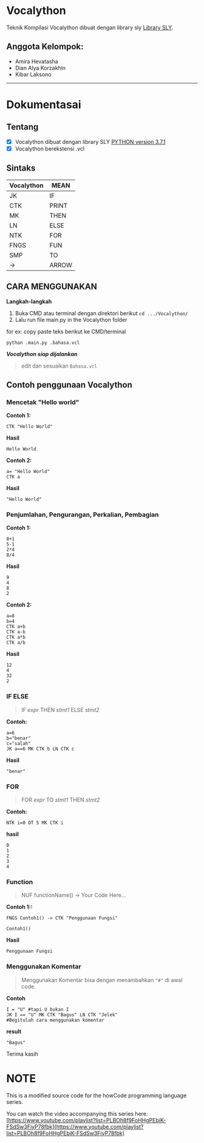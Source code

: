 # Vocalython
Teknik Kompilasi
Vocalython dibuat dengan library sly
[Library SLY](https://sly.readthedocs.io/en/latest/sly.html).

## Anggota Kelompok:
- Amira Hevatasha       
- Dian Alya Korzakhin
- Kibar Laksono

---

# Dokumentasai

## Tentang

- [x] Vocalython dibuat dengan library SLY [PYTHON version 3.7.1](https://www.python.org/ "Python")
- [x] Vocalython berekstensi .vcl

## Sintaks

| Vocalython |  MEAN  |
| ---------- |  ----  |
| JK         |  IF    |
| CTK        |  PRINT |
| MK         |  THEN  |
| LN         |  ELSE  |
| NTK        |  FOR   |
| FNGS       |  FUN   |
| SMP        |  TO    |
| ->         |  ARROW |


## CARA MENGGUNAKAN 

**Langkah-langkah**

1. Buka CMD atau terminal dengan direktori berikut `cd .../Vocalython/`
2. Lalu run file main.py in the Vocalython folder

for ex:
copy paste teks berikut ke CMD/terminal
```
python .main.py .bahasa.vcl
```

**_Vocalython siap dijalankan_**

> edit dan sesuaikan `Bahasa.vcl`

## Contoh penggunaan Vocalython

### Mencetak "Hello world"

**Contoh 1:**
```
CTK "Hello World" 
```

**Hasil**
```
Hello World
```

**Contoh 2:**
```
a= "Hello World"
CTK a 
```

**Hasil**
```
"Hello World"
```

### Penjumlahan, Pengurangan, Perkalian, Pembagian


**Contoh 1:**
```
8+1
5-1
2*4
8/4
```

**Hasil**
```
9
4
8
2
```

**Contoh 2:**
```
a=8
b=4
CTK a+b
CTK a-b
CTK a*b
CTK a/b
```

**Hasil**
```
12
4
32
2
```

### IF ELSE 

> IF _expr_ THEN _stmt1_ ELSE _stmt2_

**Contoh:**
```
a=6
b="benar"
c="salah"
JK a==6 MK CTK b LN CTK c
```

**Hasil**
```
"benar"
```

### FOR

> FOR _expr_ TO _stmt1_ THEN _stmt2_

**Contoh:**
```
NTK i=0 OT 5 MK CTK i
```

**hasil**
```
0
1
2
3
4
```

### Function

> NUF functionName() -> Your Code Here...

**Contoh 1::**
```
FNGS Contoh1() -> CTK "Penggunaan Fungsi"

Contoh1()
```

**Hasil**
```
Penggunaan Fungsi
```

### Menggunakan Komentar

> Menggunakan Komentar bisa dengan menambahkan `"#"` di awal code.

**Contoh**
```
I = "U" #tapi U bukan I
JK I == "U" MK CTK "Bagus" LN CTK "Jelek"
#Begitulah cara menggunakan komentar
```

**result**
```
"Bagus"
```

Terima kasih

# NOTE
This is a modified source code for the howCode programming language series.

You can watch the video accompanying this series here: [https://www.youtube.com/playlist?list=PLBOh8f9FoHHgPEbiK-FSdSw3FiyP78fbk](https://www.youtube.com/playlist?list=PLBOh8f9FoHHgPEbiK-FSdSw3FiyP78fbk)